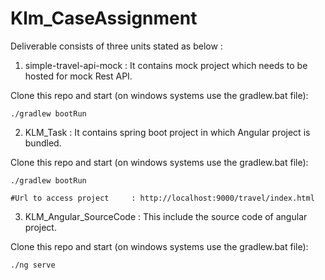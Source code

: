 # Klm_CaseAssignment

Deliverable consists of three units stated as below :

1. simple-travel-api-mock : It contains mock project which needs to be hosted for mock Rest API.

Clone this repo and start (on windows systems use the gradlew.bat file):

`./gradlew bootRun`

2. KLM_Task : It contains spring boot project in which Angular project is bundled.

Clone this repo and start (on windows systems use the gradlew.bat file):

`./gradlew bootRun`
   
    #Url to access project     : http://localhost:9000/travel/index.html

3. KLM_Angular_SourceCode : This include the source code of angular project.

Clone this repo and start (on windows systems use the gradlew.bat file):

`./ng serve`
